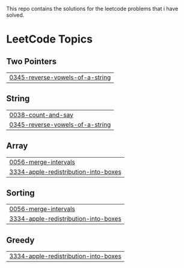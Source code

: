 This repo contains the solutions for the leetcode problems that i have solved.

<!---LeetCode Topics Start-->
# LeetCode Topics
## Two Pointers
|  |
| ------- |
| [0345-reverse-vowels-of-a-string](https://github.com/GURUVENKATESH03/LeetCode-Problems-Solutions/tree/master/0345-reverse-vowels-of-a-string) |
## String
|  |
| ------- |
| [0038-count-and-say](https://github.com/GURUVENKATESH03/LeetCode-Problems-Solutions/tree/master/0038-count-and-say) |
| [0345-reverse-vowels-of-a-string](https://github.com/GURUVENKATESH03/LeetCode-Problems-Solutions/tree/master/0345-reverse-vowels-of-a-string) |
## Array
|  |
| ------- |
| [0056-merge-intervals](https://github.com/GURUVENKATESH03/LeetCode-Problems-Solutions/tree/master/0056-merge-intervals) |
| [3334-apple-redistribution-into-boxes](https://github.com/GURUVENKATESH03/LeetCode-Problems-Solutions/tree/master/3334-apple-redistribution-into-boxes) |
## Sorting
|  |
| ------- |
| [0056-merge-intervals](https://github.com/GURUVENKATESH03/LeetCode-Problems-Solutions/tree/master/0056-merge-intervals) |
| [3334-apple-redistribution-into-boxes](https://github.com/GURUVENKATESH03/LeetCode-Problems-Solutions/tree/master/3334-apple-redistribution-into-boxes) |
## Greedy
|  |
| ------- |
| [3334-apple-redistribution-into-boxes](https://github.com/GURUVENKATESH03/LeetCode-Problems-Solutions/tree/master/3334-apple-redistribution-into-boxes) |
<!---LeetCode Topics End-->